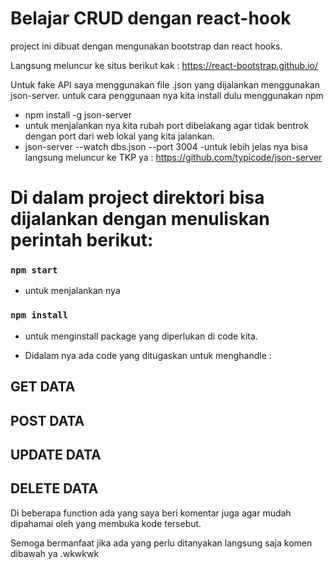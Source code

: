 # Belajar CRUD dengan react-hook

project ini dibuat dengan mengunakan bootstrap dan react hooks.

Langsung meluncur ke situs berikut kak : https://react-bootstrap.github.io/

Untuk fake API saya menggunakan file .json yang dijalankan menggunakan json-server. untuk cara penggunaan nya kita install dulu menggunakan npm 

- npm install -g json-server
- untuk menjalankan nya kita rubah port dibelakang agar tidak bentrok dengan port dari web lokal yang kita jalankan.
- json-server --watch dbs.json --port 3004
-untuk lebih jelas nya bisa langsung meluncur ke TKP ya : https://github.com/typicode/json-server


# Di dalam project direktori bisa dijalankan dengan menuliskan perintah berikut: 

### `npm start`
- untuk menjalankan nya 

### `npm install`
- untuk menginstall package yang diperlukan di code kita.

- Didalam nya ada code yang ditugaskan untuk menghandle : 
## GET DATA
## POST DATA
## UPDATE DATA
## DELETE DATA

Di beberapa function ada yang saya beri komentar juga agar mudah dipahamai oleh yang membuka kode tersebut. 

Semoga bermanfaat jika ada yang perlu ditanyakan langsung saja komen dibawah ya .wkwkwk

